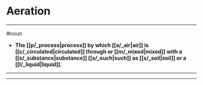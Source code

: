 # Aeration
---
#noun
- **The [[p/_process|process]] by which [[a/_air|air]] is [[c/_circulated|circulated]] through or [[m/_mixed|mixed]] with a [[s/_substance|substance]] [[s/_such|such]] as [[s/_soil|soil]] or a [[l/_liquid|liquid]].**
---
---
